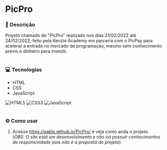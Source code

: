 # PicPro

### 📜 Descrição
Projeto chamado de "PicPro" realizado nos dias 21/02/2022 até 24/02/2022, feito pela Kenzie Academy em parceria com o PicPay para acelerar a entrada no mercado de programação, mesmo sem conhecimento prévio e dinheiro para investir.<!-- Certificado de Conclusão do Projeto [aqui!]()-->
<br/><br/>

### 💻 Tecnologias
- HTML
- CSS
- JavaScript

<img alt="HTML5" src="https://img.shields.io/badge/-HTML5-e54d26?style=for-the-badge&logo=html5&logoColor=white"/> <img alt="CSS3" src="https://img.shields.io/badge/-CSS3-264ee4?style=for-the-badge&logo=css3&logoColor=white"/> <img alt="JavaScript" src="https://img.shields.io/badge/-JavaScript-ead41c?style=for-the-badge&logo=javascript&logoColor=white"/>
<br/><br/>

### ⚙️ Como usar
1. Acesse https://gabls.github.io/PicPro/ e veja como anda o projeto.</br>
(_OBS: O site está em desenvolvimento e não irá possuir conhecimentos de responsividade pois não é a proposta do projeto_)
